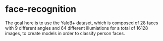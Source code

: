 # face-recognition
The goal here is to use the YaleB+ dataset, which is composed of 28 faces with 9 different angles and 64 different illumiations for a total of 16128 images, to create models in order to classify person faces.
